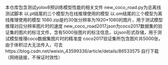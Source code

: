 本仓库包含测试yolov8预训练模型性能的相关文件
new_coco_road.py为总离线测试脚本
以.pt结尾的三个模型为在线推理使用的模型
以.om结尾的三个模型为离线推理使用的模型
1080.zip是约30张分辨率为1920*1080的图片，用于测试模型推理对应分辨率图片时的速度
new_coco_road2017.json为coco2017数据集的验证集的图片的标注文件，含有5000张图片的标注信息，以json形式存储，用于测试模型推理coco数据集图片时的精准度
coco2017验证集所包含图片共5000张，由于体积过大无法传入，可去https://blog.csdn.net/weixin_43599336/article/details/86533575 自行下载（网络链接，不保证时效性）
